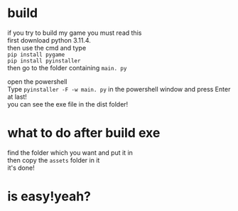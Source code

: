 # build
if you try to build my game you must read this  
first download python 3.11.4.  
then use the cmd and type  
`pip install pygame`  
`pip install pyinstaller`  
then go to the folder containing `main. py`  
 
  
open the powershell  
Type `pyinstaller -F -w main. py` in the powershell window and press Enter
at last!  
you can see the exe file in the dist folder!
# what to do after build exe
find the folder which you want and put it in  
then copy the `assets` folder in it  
it's done!
# is easy!yeah?
